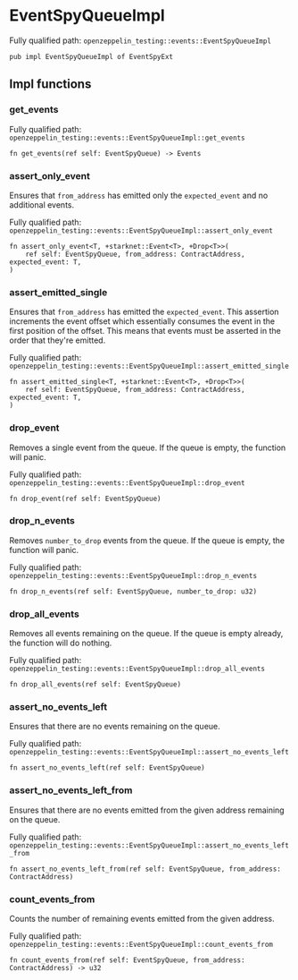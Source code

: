 # EventSpyQueueImpl

Fully qualified path: `openzeppelin_testing::events::EventSpyQueueImpl`

<pre><code class="language-rust">pub impl EventSpyQueueImpl of EventSpyExt</code></pre>

## Impl functions

### get_events

Fully qualified path: `openzeppelin_testing::events::EventSpyQueueImpl::get_events`

<pre><code class="language-rust">fn get_events(ref self: EventSpyQueue) -&gt; Events</code></pre>


### assert_only_event

Ensures that `from_address` has emitted only the `expected_event` and no additional events.

Fully qualified path: `openzeppelin_testing::events::EventSpyQueueImpl::assert_only_event`

<pre><code class="language-rust">fn assert_only_event&lt;T, +starknet::Event&lt;T&gt;, +Drop&lt;T&gt;&gt;(
    ref self: EventSpyQueue, from_address: ContractAddress, expected_event: T,
)</code></pre>


### assert_emitted_single

Ensures that `from_address` has emitted the `expected_event`. This assertion increments the event offset which essentially consumes the event in the first position of the offset. This means that events must be asserted in the order that they're emitted.

Fully qualified path: `openzeppelin_testing::events::EventSpyQueueImpl::assert_emitted_single`

<pre><code class="language-rust">fn assert_emitted_single&lt;T, +starknet::Event&lt;T&gt;, +Drop&lt;T&gt;&gt;(
    ref self: EventSpyQueue, from_address: ContractAddress, expected_event: T,
)</code></pre>


### drop_event

Removes a single event from the queue. If the queue is empty, the function will panic.

Fully qualified path: `openzeppelin_testing::events::EventSpyQueueImpl::drop_event`

<pre><code class="language-rust">fn drop_event(ref self: EventSpyQueue)</code></pre>


### drop_n_events

Removes `number_to_drop` events from the queue. If the queue is empty, the function will panic.

Fully qualified path: `openzeppelin_testing::events::EventSpyQueueImpl::drop_n_events`

<pre><code class="language-rust">fn drop_n_events(ref self: EventSpyQueue, number_to_drop: u32)</code></pre>


### drop_all_events

Removes all events remaining on the queue. If the queue is empty already, the function will do nothing.

Fully qualified path: `openzeppelin_testing::events::EventSpyQueueImpl::drop_all_events`

<pre><code class="language-rust">fn drop_all_events(ref self: EventSpyQueue)</code></pre>


### assert_no_events_left

Ensures that there are no events remaining on the queue.

Fully qualified path: `openzeppelin_testing::events::EventSpyQueueImpl::assert_no_events_left`

<pre><code class="language-rust">fn assert_no_events_left(ref self: EventSpyQueue)</code></pre>


### assert_no_events_left_from

Ensures that there are no events emitted from the given address remaining on the queue.

Fully qualified path: `openzeppelin_testing::events::EventSpyQueueImpl::assert_no_events_left_from`

<pre><code class="language-rust">fn assert_no_events_left_from(ref self: EventSpyQueue, from_address: ContractAddress)</code></pre>


### count_events_from

Counts the number of remaining events emitted from the given address.

Fully qualified path: `openzeppelin_testing::events::EventSpyQueueImpl::count_events_from`

<pre><code class="language-rust">fn count_events_from(ref self: EventSpyQueue, from_address: ContractAddress) -&gt; u32</code></pre>


